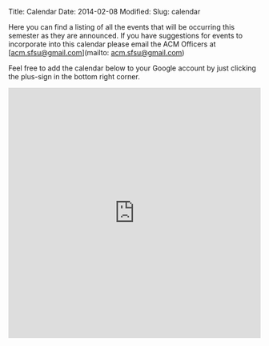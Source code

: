 Title: Calendar
Date: 2014-02-08
Modified:
Slug: calendar

Here you can find a listing of all the events that will be occurring
this semester as they are announced. If you have suggestions for events
to incorporate into this calendar please email the ACM Officers at
[acm.sfsu@gmail.com](mailto: acm.sfsu@gmail.com)

Feel free to add the calendar below to your Google account by just
clicking the plus-sign in the bottom right corner.

<iframe src="https://www.google.com/calendar/embed?src=577p67ikbtn230uhl5sgioe9k8%40group.calendar.google.com&amp;ctz=America/Los_Angeles" width="100%" scrolling="no" height="500" frameborder="0" style="border: 0px none"></iframe>